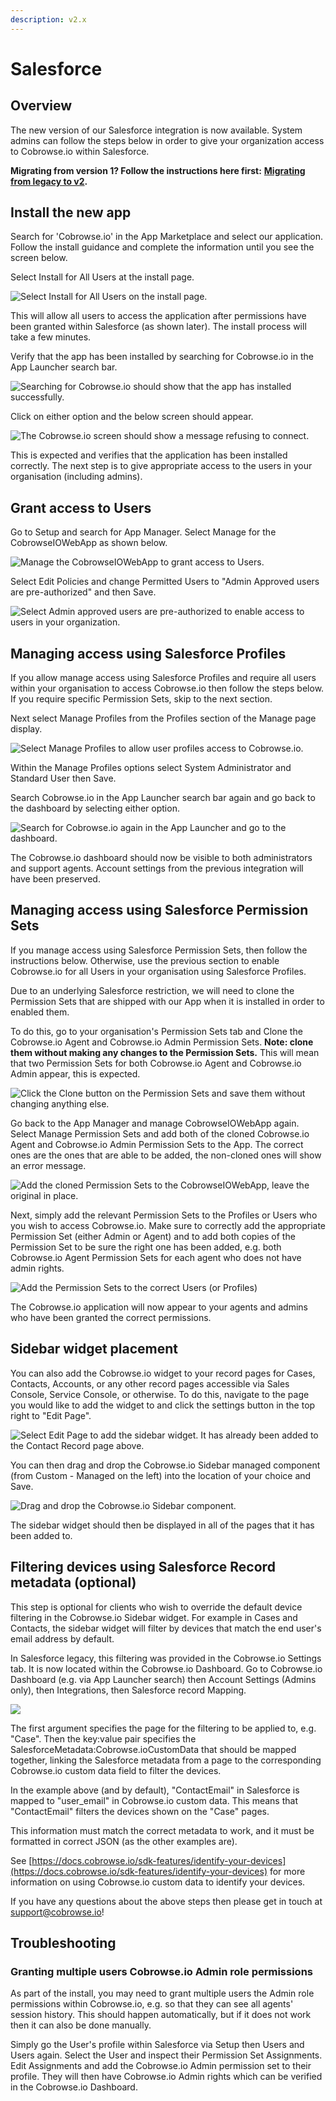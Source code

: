 ```yaml
---
description: v2.x
---
```


# Salesforce

## Overview

The new version of our Salesforce integration is now available. System admins can follow the steps below in order to give your organization access to Cobrowse.io within Salesforce.

**Migrating from version 1? Follow the instructions here first:** [**Migrating from legacy to v2**](migrating-from-legacy-to-v2.md)**.**

## Install the new app

Search for 'Cobrowse.io' in the App Marketplace and select our application. Follow the install guidance and complete the information until you see the screen below.

Select Install for All Users at the install page.

![Select Install for All Users on the install page.](../../../.gitbook/assets/screenshot-2021-09-01-at-22.28.03.png)

This will allow all users to access the application after permissions have been granted within Salesforce \(as shown later\). The install process will take a few minutes.

Verify that the app has been installed by searching for Cobrowse.io in the App Launcher search bar.

![Searching for Cobrowse.io should show that the app has installed successfully.](../../../.gitbook/assets/screenshot-2021-09-01-at-22.36.37.png)

Click on either option and the below screen should appear.

![The Cobrowse.io screen should show a message refusing to connect.](../../../.gitbook/assets/screenshot-2021-09-01-at-22.38.50.png)

This is expected and verifies that the application has been installed correctly. The next step is to give appropriate access to the users in your organisation \(including admins\).

## Grant access to Users

Go to Setup and search for App Manager. Select Manage for the CobrowseIOWebApp as shown below.

![Manage the CobrowseIOWebApp to grant access to Users.](../../../.gitbook/assets/screenshot-2021-09-01-at-22.42.58.png)

Select Edit Policies and change Permitted Users to "Admin Approved users are pre-authorized" and then Save.

![Select Admin approved users are pre-authorized to enable access to users in your organization.](../../../.gitbook/assets/screenshot-2021-09-01-at-22.44.44.png)

## Managing access using Salesforce Profiles 

If you allow manage access using Salesforce Profiles and require all users within your organisation to access Cobrowse.io then follow the steps below. If you require specific Permission Sets, skip to the next section.

Next select Manage Profiles from the Profiles section of the Manage page display. 

![Select Manage Profiles to allow user profiles access to Cobrowse.io. ](../../../.gitbook/assets/screenshot-2021-09-01-at-22.47.33.png)

Within the Manage Profiles options select System Administrator and Standard User then Save. 

Search Cobrowse.io in the App Launcher search bar again and go back to the dashboard by selecting either option.

![Search for Cobrowse.io again in the App Launcher and go to the dashboard.](../../../.gitbook/assets/screenshot-2021-09-01-at-22.53.59.png)

The Cobrowse.io dashboard should now be visible to both administrators and support agents. Account settings from the previous integration will have been preserved.

## Managing access using Salesforce Permission Sets

If you manage access using Salesforce Permission Sets, then follow the instructions below. Otherwise, use the previous section to enable Cobrowse.io for all Users in your organisation using Salesforce Profiles.  

Due to an underlying Salesforce restriction, we will need to clone the Permission Sets that are shipped with our App when it is installed in order to enabled them. 

To do this, go to your organisation's Permission Sets tab and Clone the Cobrowse.io Agent and Cobrowse.io Admin Permission Sets. **Note: clone them without making any changes to the Permission Sets.** This will mean that two Permission Sets for both Cobrowse.io Agent and Cobrowse.io Admin appear, this is expected. 

![Click the Clone button on the Permission Sets and save them without changing anything else.](../../../.gitbook/assets/screenshot-2021-09-14-at-16.42.46.png)

Go back to the App Manager and manage CobrowseIOWebApp again. Select Manage Permission Sets and add both of the cloned Cobrowse.io Agent and Cobrowse.io Admin Permission Sets to the App. The correct ones are the ones that are able to be added, the non-cloned ones will show an error message. 

![Add the cloned Permission Sets to the CobrowseIOWebApp, leave the original in place.](../../../.gitbook/assets/screenshot-2021-09-14-at-16.44.57.png)

Next, simply add the relevant Permission Sets to the Profiles or Users who you wish to access Cobrowse.io. Make sure to correctly add the appropriate Permission Set \(either Admin or Agent\) and to add both copies of the Permission Set to be sure the right one has been added, e.g. both Cobrowse.io Agent Permission Sets for each agent who does not have admin rights.

![Add the Permission Sets to the correct Users \(or Profiles\)](../../../.gitbook/assets/screenshot-2021-09-14-at-16.46.41.png)

The Cobrowse.io application will now appear to your agents and admins who have been granted the correct permissions.

## Sidebar widget placement

You can also add the Cobrowse.io widget to your record pages for Cases, Contacts, Accounts, or any other record pages accessible via Sales Console, Service Console, or otherwise. To do this, navigate to the  page you would like to add the widget to and click the settings button in the top right to "Edit Page".

![Select Edit Page to add the sidebar widget. It has already been added to the Contact Record page above.](../../../.gitbook/assets/screenshot-2021-09-01-at-23.12.10.png)

You can then drag and drop the Cobrowse.io Sidebar managed component \(from Custom - Managed on the left\) into the location of your choice and Save.

![Drag and drop the Cobrowse.io Sidebar component.](../../../.gitbook/assets/screenshot-2021-09-01-at-23.15.09.png)

The sidebar widget should then be displayed in all of the pages that it has been added to.

## Filtering devices using Salesforce Record metadata \(optional\)

This step is optional for clients who wish to override the default device filtering in the Cobrowse.io Sidebar widget. For example in Cases and Contacts, the sidebar widget will filter by devices that match the end user's email address by default.

In Salesforce legacy, this filtering was provided in the Cobrowse.io Settings tab. It is now located within the Cobrowse.io Dashboard. Go to Cobrowse.io Dashboard \(e.g. via App Launcher search\) then Account Settings \(Admins only\), then Integrations, then Salesforce record Mapping. 

![](../../../.gitbook/assets/screenshot-2021-09-01-at-23.25.24.png)

The first argument specifies the page for the filtering to be applied to, e.g. "Case". Then the key:value pair specifies the SalesforceMetadata:Cobrowse.ioCustomData that should be mapped together, linking the Salesforce metadata from a page to the corresponding Cobrowse.io custom data field to filter the devices.

In the example above \(and by default\), "ContactEmail" in Salesforce is mapped to "user\_email" in Cobrowse.io custom data. This means that "ContactEmail" filters the devices shown on the "Case" pages.

This information must match the correct metadata to work, and it must be formatted in correct JSON \(as the other examples are\).

See [https://docs.cobrowse.io/sdk-features/identify-your-devices](https://docs.cobrowse.io/sdk-features/identify-your-devices) for more information on using Cobrowse.io custom data to identify your devices.

If you have any questions about the above steps then please get in touch at [support@cobrowse.io](mailto:support@cobrowse.io)!

## Troubleshooting

### Granting multiple users Cobrowse.io Admin role permissions

As part of the install, you may need to grant multiple users the Admin role permissions within Cobrowse.io, e.g. so that they can see all agents' session history. This should happen automatically, but if it does not work then it can also be done manually.

Simply go the User's profile within Salesforce via Setup then Users and Users again. Select the User and inspect their Permission Set Assignments. Edit Assignments and add the Cobrowse.io Admin permission set to their profile. They will then have Cobrowse.io Admin rights which can be verified in the Cobrowse.io Dashboard.

